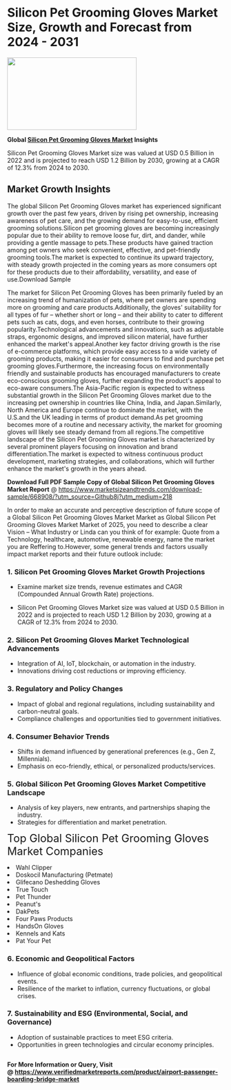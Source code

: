 <H1>Silicon Pet Grooming Gloves Market Size, Growth and Forecast from 2024 - 2031</H1><img class="aligncenter size-medium wp-image-584254" src="https://thirdeyenews.in/wp-content/uploads/2024/09/Global-Market-Research-300x168.jpeg" alt="" width="300" height="168" /><p><strong>Global&nbsp;<a href="https://www.marketsizeandtrends.com/download-sample/668908/?utm_source=Github8j?utm_medium=218">Silicon Pet Grooming Gloves Market</a> Insights</strong></p><p>Silicon Pet Grooming Gloves Market size was valued at USD 0.5 Billion in 2022 and is projected to reach USD 1.2 Billion by 2030, growing at a CAGR of 12.3% from 2024 to 2030.</p><p><h2>Market Growth Insights</h2> <p>The global Silicon Pet Grooming Gloves market has experienced significant growth over the past few years, driven by rising pet ownership, increasing awareness of pet care, and the growing demand for easy-to-use, efficient grooming solutions.Silicon pet grooming gloves are becoming increasingly popular due to their ability to remove loose fur, dirt, and dander, while providing a gentle massage to pets.These products have gained traction among pet owners who seek convenient, effective, and pet-friendly grooming tools.The market is expected to continue its upward trajectory, with steady growth projected in the coming years as more consumers opt for these products due to their affordability, versatility, and ease of use.Download Sample</p> <p>The market for Silicon Pet Grooming Gloves has been primarily fueled by an increasing trend of humanization of pets, where pet owners are spending more on grooming and care products.Additionally, the gloves' suitability for all types of fur – whether short or long – and their ability to cater to different pets such as cats, dogs, and even horses, contribute to their growing popularity.Technological advancements and innovations, such as adjustable straps, ergonomic designs, and improved silicon material, have further enhanced the market's appeal.Another key factor driving growth is the rise of e-commerce platforms, which provide easy access to a wide variety of grooming products, making it easier for consumers to find and purchase pet grooming gloves.Furthermore, the increasing focus on environmentally friendly and sustainable products has encouraged manufacturers to create eco-conscious grooming gloves, further expanding the product's appeal to eco-aware consumers.The Asia-Pacific region is expected to witness substantial growth in the Silicon Pet Grooming Gloves market due to the increasing pet ownership in countries like China, India, and Japan.Similarly, North America and Europe continue to dominate the market, with the U.S.and the UK leading in terms of product demand.As pet grooming becomes more of a routine and necessary activity, the market for grooming gloves will likely see steady demand from all regions.The competitive landscape of the Silicon Pet Grooming Gloves market is characterized by several prominent players focusing on innovation and brand differentiation.The market is expected to witness continuous product development, marketing strategies, and collaborations, which will further enhance the market's growth in the years ahead.</p><p><span class=""><strong>Download Full PDF Sample Copy of Global Silicon Pet Grooming Gloves Market Report</strong> @ <a href="https://www.marketsizeandtrends.com/download-sample/668908/?utm_source=Github8j?utm_medium=218" target="_blank">https://www.marketsizeandtrends.com/download-sample/668908/?utm_source=Github8j?utm_medium=218</a></span></p><p>In order to make an accurate and perceptive description of future scope of a Global&nbsp;Silicon Pet Grooming Gloves Market Market as Global&nbsp;Silicon Pet Grooming Gloves Market Market of 2025, you need to describe a clear Vision &ndash; What Industry or Linda can you think of for example: Quote from a Technology, healthcare, automotive, renewable energy, name the market you are Reffering to.However, some general trends and factors usually impact market reports and their future outlook include:</p><h3>1.&nbsp;<strong>Silicon Pet Grooming Gloves Market Growth Projections</strong></h3><ul><li>Examine market size trends, revenue estimates and CAGR (Compounded Annual Growth Rate) projections.</li><li><p>Silicon Pet Grooming Gloves Market size was valued at USD 0.5 Billion in 2022 and is projected to reach USD 1.2 Billion by 2030, growing at a CAGR of 12.3% from 2024 to 2030.</p></li></ul><h3>2.&nbsp;<strong>Silicon Pet Grooming Gloves Market Technological Advancements</strong></h3><ul><li>Integration of AI, IoT, blockchain, or automation in the industry.</li><li>Innovations driving cost reductions or improving efficiency.</li></ul><h3>3.&nbsp;<strong>Regulatory and Policy Changes</strong></h3><ul><li>Impact of global and regional regulations, including sustainability and carbon-neutral goals.</li><li>Compliance challenges and opportunities tied to government initiatives.</li></ul><h3>4.&nbsp;<strong>Consumer Behavior Trends</strong></h3><ul><li>Shifts in demand influenced by generational preferences (e.g., Gen Z, Millennials).</li><li>Emphasis on eco-friendly, ethical, or personalized products/services.</li></ul><h3>5.&nbsp;<strong>Global Silicon Pet Grooming Gloves Market Competitive Landscape</strong></h3><ul><li>Analysis of key players, new entrants, and partnerships shaping the industry.</li><li>Strategies for differentiation and market penetration.</li></ul><p data-pm-slice="1 1 []"><span style="color: inherit; font-family: inherit; font-size: 25px;">Top Global Silicon Pet Grooming Gloves Market Companies</span></p><div class="" data-test-id=""><p><li>Wahl Clipper</li><li> Doskocil Manufacturing (Petmate)</li><li> Glifecano Deshedding Gloves</li><li> True Touch</li><li> Pet Thunder</li><li> Peanut's</li><li> DakPets</li><li> Four Paws Products</li><li> HandsOn Gloves</li><li> Kennels and Kats</li><li> Pat Your Pet</li></p></div><h3>6.&nbsp;<strong>Economic and Geopolitical Factors</strong></h3><ul><li>Influence of global economic conditions, trade policies, and geopolitical events.</li><li>Resilience of the market to inflation, currency fluctuations, or global crises.</li></ul><h3>7.&nbsp;<strong>Sustainability and ESG (Environmental, Social, and Governance)</strong></h3><ul><li>Adoption of sustainable practices to meet ESG criteria.</li><li>Opportunities in green technologies and circular economy principles.</li></ul><h2><strong style="font-size: 14px;">For More Information or Query, Visit @&nbsp;</strong><a style="background-color: #ffffff; font-size: 14px;" href="https://www.marketsizeandtrends.com/report/silicon-pet-grooming-gloves-market/" target="_blank">https://www.verifiedmarketreports.com/product/airport-passenger-boarding-bridge-market</a></h2>